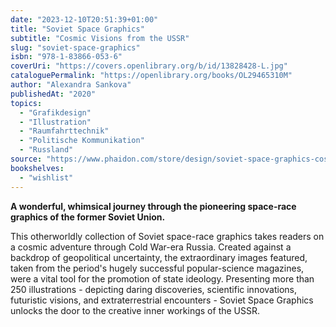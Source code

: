 ```yaml
---
date: "2023-12-10T20:51:39+01:00"
title: "Soviet Space Graphics"
subtitle: "Cosmic Visions from the USSR"
slug: "soviet-space-graphics"
isbn: "978-1-83866-053-6"
coverUri: "https://covers.openlibrary.org/b/id/13828428-L.jpg"
cataloguePermalink: "https://openlibrary.org/books/OL29465310M"
author: "Alexandra Sankova"
publishedAt: "2020"
topics:
  - "Grafikdesign"
  - "Illustration"
  - "Raumfahrttechnik"
  - "Politische Kommunikation"
  - "Russland"
source: "https://www.phaidon.com/store/design/soviet-space-graphics-cosmic-visions-from-the-ussr-9781838660536/"
bookshelves:
  - "wishlist"
---
```


**A wonderful, whimsical journey through the pioneering space-race graphics of the 
former Soviet Union.**

This otherworldly collection of Soviet space-race graphics takes readers on a 
cosmic adventure through Cold War-era Russia. Created against a backdrop of 
geopolitical uncertainty, the extraordinary images featured, taken from the 
period's hugely successful popular-science magazines, were a vital tool for the 
promotion of state ideology. Presenting more than 250 illustrations - depicting 
daring discoveries, scientific innovations, futuristic visions, and 
extraterrestrial encounters - Soviet Space Graphics unlocks the door to the 
creative inner workings of the USSR.